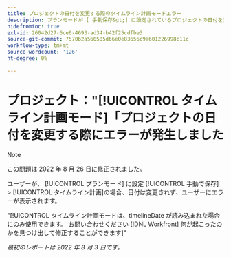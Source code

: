 ```yaml
---
title: プロジェクトの日付を変更する際のタイムライン計画モードエラー
description: プランモードが [ 手動保存&gt;] に設定されているプロジェクトの日付を変更しようとしたときタイムライン計画。日付は変更されず、ユーザーにエラーが表示されます。
hidefromtoc: true
exl-id: 26042d27-6ce6-4693-ad34-b42f25cdfbe3
source-git-commit: 7570b2a560505d66e0e83656c9a601226998c11c
workflow-type: tm+mt
source-wordcount: '126'
ht-degree: 0%

---
```


# プロジェクト：&quot;[!UICONTROL タイムライン計画モード]「プロジェクトの日付を変更する際にエラーが発生しました

>[!NOTE]
>
>この問題は 2022 年 8 月 26 日に修正されました。

ユーザーが、 [!UICONTROL プランモード] に設定 [!UICONTROL 手動で保存] > [!UICONTROL タイムライン計画]の場合、日付は変更されず、ユーザーにエラーが表示されます。

&quot;[!UICONTROL タイムライン計画モードは、timelineDate が読み込まれた場合にのみ使用できます。 お問い合わせください [!DNL Workfront] 何が起こったのかを見つけ出して修正することができます]&quot;

_最初のレポートは 2022 年 8 月 3 日です。_
